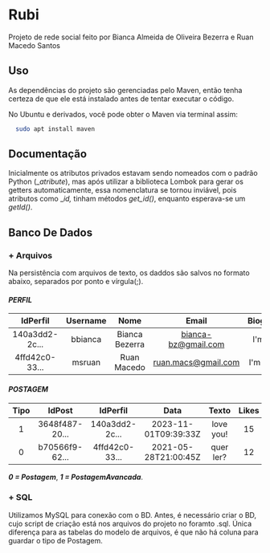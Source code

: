 # Rubi

Projeto de rede social feito por Bianca Almeida de Oliveira Bezerra e Ruan Macedo Santos

## Uso

As dependências do projeto são gerenciadas pelo Maven, então tenha certeza de que ele está instalado antes de tentar executar o código.

No Ubuntu e derivados, você pode obter o Maven via terminal assim:

```bash
  sudo apt install maven
```

## Documentação

Inicialmente os atributos privados estavam sendo nomeados com o padrão Python (__atribute_), mas após utilizar a biblioteca Lombok para gerar os getters automaticamente, essa nomenclatura se tornou inviável, pois atributos como __id,_ tinham métodos _get_id()_, enquanto esperava-se um _getId()_.

## Banco De Dados

### + Arquivos

Na persistência com arquivos de texto, os daddos são salvos no formato abaixo, separados por ponto e vírgula(;).

#### _PERFIL_

|    IdPerfil    |    Username   |        Nome    |        Email        |     Biografia    |
| :--------------: | :-------------: | :--------------: | :-------------------: | :-------------: |
| 140a3dd2-2c... |   bbianca     | Bianca Bezerra | bianca-bz@gmail.com | I'm Bia |
| 4ffd42c0-33... |   msruan      | Ruan Macedo    | ruan.macs@gmail.com | I'm Ruan |

#### _POSTAGEM_

| Tipo |    IdPost      |    IdPerfil    |        Data          | Texto     | Likes | Deslikes | ViewsRestantes | Hashtags<> |
| :----: | :--------------: | :--------------: | :--------------------: | :---------: | :-----: | :--------: | :---------------: | :-----------: |
|   1  | 3648f487-20... | 140a3dd2-2c... | 2023-11-01T09:39:33Z | love you! |  15   |    3     |      50         | #love#feel  |
|   0  | b70566f9-62... | 4ffd42c0-33... | 2021-05-28T21:00:45Z | quer ler? |  12   |    2     |                 |             |

_**0 = Postagem**_, _**1 = PostagemAvancada**_.

### + SQL

Utilizamos MySQL para conexão com o BD. Antes, é necessário criar o BD, cujo script de criação está nos arquivos do projeto no foramto .sql.
Única diferença para as tabelas do modelo de arquivos, é que não há coluna para guardar o tipo de Postagem.

